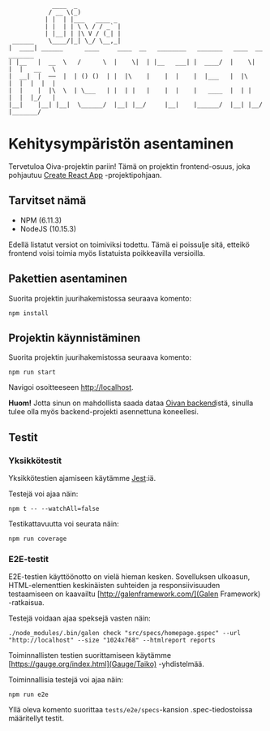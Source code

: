                 ____  _
               / __ \(_)
              | |  | |___   ____ _
              | |  | | \ \ / / _` |
              | |__| | |\ V / (_| |
     ______    \____/|_| \_/ \__,_|
    |  ____| ______      ____     ____  __   ________   _______   ____  __    _______
    | |__   |  __  \   /      \  |    \|  | |__   ___| |  ____/  |    \|  |  |   __   \
    |  __|  |  ——  |  | () ()  | |  |\    |    |  |    |  |___   |  |\    |  |  |  |  |
    |  |    |  |\  \  | \___   | |  | |   |    |  |    |   ____  |  | |   |  |  |_/   |
    |__|    |__| |__|  \______/  |__| |__/     |__|    |______/  |__| |__/   |_______/

# Kehitysympäristön asentaminen

Tervetuloa Oiva-projektin pariin! Tämä on projektin frontend-osuus, joka pohjautuu [Create React App](https://github.com/facebook/create-react-app) -projektipohjaan.

## Tarvitset nämä
* NPM (6.11.3)
* NodeJS (10.15.3)

Edellä listatut versiot on toimiviksi todettu. Tämä ei poissulje sitä, etteikö frontend voisi toimia myös listatuista poikkeavilla versioilla.

## Pakettien asentaminen
Suorita projektin juurihakemistossa seuraava komento:
```
npm install
```

## Projektin käynnistäminen
Suorita projektin juurihakemistossa seuraava komento:
```
npm run start
```

Navigoi osoitteeseen [http://localhost](http://localhost).

**Huom!** Jotta sinun on mahdollista saada dataa [Oivan backend](https://github.com/CSCfi/oiva-backend)istä, sinulla tulee olla myös backend-projekti asennettuna koneellesi.

## Testit

### Yksikkötestit
Yksikkötestien ajamiseen käytämme [Jest](https://jestjs.io/):iä.

Testejä voi ajaa näin:
```
npm t -- --watchAll=false
```

Testikattavuutta voi seurata näin:
```
npm run coverage
```

### E2E-testit
E2E-testien käyttöönotto on vielä hieman kesken. Sovelluksen ulkoasun, HTML-elementtien keskinäisten suhteiden ja responsiivisuuden testaamiseen on kaavailtu [http://galenframework.com/](Galen Framework) -ratkaisua.

Testejä voidaan ajaa speksejä vasten näin:
```
./node_modules/.bin/galen check "src/specs/homepage.gspec" --url "http://localhost" --size "1024x768" --htmlreport reports
```

Toiminnallisten testien suorittamiseen käytämme [https://gauge.org/index.html](Gauge/Taiko) -yhdistelmää.

Toiminnallisia testejä voi ajaa näin:
```
npm run e2e
```
Yllä oleva komento suorittaa `tests/e2e/specs`-kansion .spec-tiedostoissa määritellyt testit.